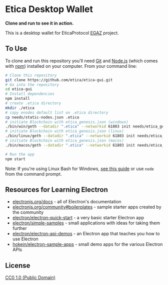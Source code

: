 # Etica Desktop Wallet

**Clone and run to see it in action.**

This is a desktop wallet for EticaProtocol [EGAZ](https://www.eticaprotocol.org/) project.

## To Use

To clone and run this repository you'll need [Git](https://git-scm.com) and [Node.js](https://nodejs.org/en/download/) (which comes with [npm](http://npmjs.com)) installed on your computer. From your command line:

```bash
# Clone this repository
git clone https://github.com/etica/etica-gui.git
# Go into the repository
cd etica-gui
# Install dependencies
npm install
# create .etica directory
mkdir ./etica
# copy enodes default list on .etica directory
cp needs/static-nodes.json .etica
# initiate Blockchain with etica_genesis.json (windows)
./bin/win/geth --datadir ".etica" --networkid 61803 init needs/etica_genesis.json
# initiate Blockchain with etica_genesis.json (linux)
./bin/linux/geth --datadir ".etica" --networkid 61803 init needs/etica_genesis.json
# initiate Blockchain with etica_genesis.json (macos)
./bin/macos/geth --datadir ".etica" --networkid 61803 init needs/etica_genesis.json

# Run the app
npm start
```

Note: If you're using Linux Bash for Windows, [see this guide](https://www.howtogeek.com/261575/how-to-run-graphical-linux-desktop-applications-from-windows-10s-bash-shell/) or use `node` from the command prompt.

## Resources for Learning Electron

- [electronjs.org/docs](https://electronjs.org/docs) - all of Electron's documentation
- [electronjs.org/community#boilerplates](https://electronjs.org/community#boilerplates) - sample starter apps created by the community
- [electron/electron-quick-start](https://github.com/electron/electron-quick-start) - a very basic starter Electron app
- [electron/simple-samples](https://github.com/electron/simple-samples) - small applications with ideas for taking them further
- [electron/electron-api-demos](https://github.com/electron/electron-api-demos) - an Electron app that teaches you how to use Electron
- [hokein/electron-sample-apps](https://github.com/hokein/electron-sample-apps) - small demo apps for the various Electron APIs

## License

[CC0 1.0 (Public Domain)](LICENSE.md)

